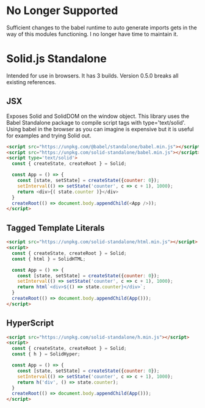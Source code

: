 # No Longer Supported
Sufficient changes to the babel runtime to auto generate imports gets in the way of this modules functioning. I no longer have time to maintain it.

# Solid.js Standalone

Intended for use in browsers. It has 3 builds. Version 0.5.0 breaks all existing references.

## JSX

Exposes Solid and SolidDOM on the window object. This library uses the Babel Standalone package to compile script tags with type='text/solid'. Using babel in the browser as you can imagine is expensive but it is useful for examples and trying Solid out.

```html
<script src="https://unpkg.com/@babel/standalone/babel.min.js"></script>
<script src="https://unpkg.com/solid-standalone/babel.min.js"></script>
<script type='text/solid'>
  const { createState, createRoot } = Solid;

  const App = () => {
    const [state, setState] = createState({counter: 0});
    setInterval(() => setState('counter', c => c + 1), 1000);
    return <div>{( state.counter )}</div>
  }
  createRoot(() => document.body.appendChild(<App />));
</script>
```

## Tagged Template Literals
```html
<script src="https://unpkg.com/solid-standalone/html.min.js"></script>
<script>
  const { createState, createRoot } = Solid;
  const { html } = SolidHTML;

  const App = () => {
    const [state, setState] = createState({counter: 0});
    setInterval(() => setState('counter', c => c + 1), 1000);
    return html`<div>${() => state.counter}</div>`;
  }
  createRoot(() => document.body.appendChild(App()));
</script>
```

## HyperScript
```html
<script src="https://unpkg.com/solid-standalone/h.min.js"></script>
<script>
  const { createState, createRoot } = Solid;
  const { h } = SolidHyper;

  const App = () => {
    const [state, setState] = createState({counter: 0});
    setInterval(() => setState('counter', c => c + 1), 1000);
    return h('div', () => state.counter);
  }
  createRoot(() => document.body.appendChild(App()));
</script>
```